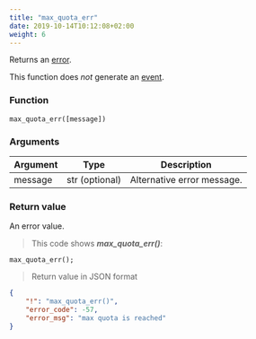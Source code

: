 ```yaml
---
title: "max_quota_err"
date: 2019-10-14T10:12:08+02:00
weight: 6
---
```


Returns an [error](../../data-types/error-type).

This function does *not* generate an [event](../../events).

### Function
`max_quota_err([message])`

### Arguments
Argument | Type | Description
-------- | ---- | -----------
message | str (optional) | Alternative error message.

### Return value
An error value.

> This code shows ***max_quota_err()***:

```thingsdb,json_response
max_quota_err();
```

> Return value in JSON format

```json
{
    "!": "max_quota_err()",
    "error_code": -57,
    "error_msg": "max quota is reached"
}
```
